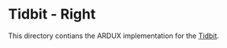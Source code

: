 # Tidbit - Right

This directory contians the ARDUX implementation for the [Tidbit](https://nullbits.co/tidbit/).
